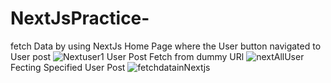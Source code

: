 # NextJsPractice-
fetch Data by using NextJs
Home Page  where the User button navigated to User post
![Nextuser1](https://github.com/amit3075/NextJsPractice-/assets/54049938/3acf0181-9d04-48ce-bdb9-d51ce7fbf945)
User Post Fetch from dummy URl
![nextAllUser](https://github.com/amit3075/NextJsPractice-/assets/54049938/c05a8ab2-956d-48cd-a2c9-3d70c1576244)
Fecting Specified User Post 
![fetchdatainNextjs](https://github.com/amit3075/NextJsPractice-/assets/54049938/0549f013-401a-4f39-bac0-08341019d639)



